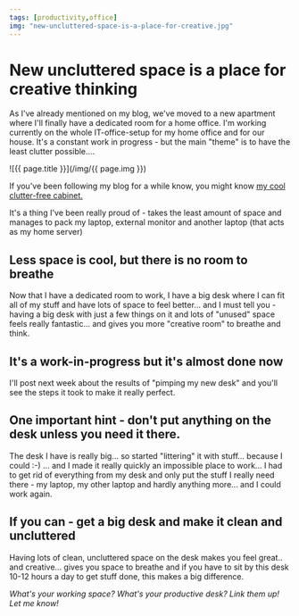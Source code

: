 ```yaml
---
tags: [productivity,office]
img: "new-uncluttered-space-is-a-place-for-creative.jpg"
---
```


# New uncluttered space is a place for creative thinking


As I've already mentioned on my blog, we've moved to a new apartment where I'll finally have a dedicated room for a home office. I'm working currently on the whole IT-office-setup for my home office and for our house. It's a constant work in progress - but the main "theme" is to have the least clutter possible....

<!--More-->

![{{ page.title }}](/img/{{ page.img }})

If you've been following my blog for a while know, you might know [my cool clutter-free cabinet.](/declutter-your-desk-why-i-love-my-clutter-fre)

It's a thing I've been really proud of - takes the least amount of space and manages to pack my laptop, external monitor and another laptop (that acts as my home server)

## Less space is cool, but there is no room to breathe

Now that I have a dedicated room to work, I have a big desk where I can fit all of my stuff and have lots of space to feel better... and I must tell you - having a big desk with just a few things on it and lots of "unused" space feels really fantastic... and gives you more "creative room" to breathe and think.

## It's a work-in-progress but it's almost done now

I'll post next week about the results of "pimping my new desk" and you'll see the steps it took to make it really perfect.

## One important hint - don't put anything on the desk unless you need it there.

The desk I have is really big... so started "littering" it with stuff... because I could :-) ... and I made it really quickly an impossible place to work... I had to get rid of everything from my desk and only put the stuff I really need there - my laptop, my other laptop and hardly anything more... and I could work again.

## If you can - get a big desk and make it clean and uncluttered

Having lots of clean, uncluttered space on the desk makes you feel great.. and creative... gives you space to breathe and if you have to sit by this desk 10-12 hours a day to get stuff done, this makes a big difference.

_What's your working space? What's your productive desk? Link them up! Let me know!_


  



[n]: https://michael.gratis/nozbe
